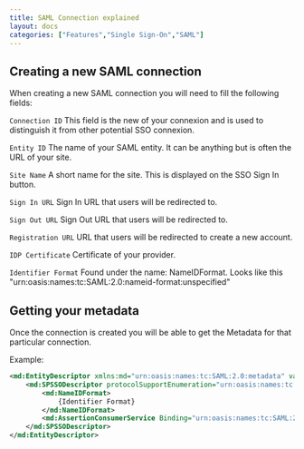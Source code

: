 ```yaml
---
title: SAML Connection explained
layout: docs
categories: ["Features","Single Sign-On","SAML"]
---
```


## Creating a new SAML connection

When creating a new SAML connection you will need to fill the following fields:

`Connection ID` This field is the new of your connexion and is used to distinguish it from other potential SSO connexion.

`Entity ID` The name of your SAML entity. It can be anything but is often the URL of your site.

`Site Name` A short name for the site. This is displayed on the SSO Sign In button.

`Sign In URL` Sign In URL that users will be redirected to.

`Sign Out URL` Sign Out URL that users will be redirected to.

`Registration URL` URL that users will be redirected to create a new account.

`IDP Certificate` Certificate of your provider.

`Identifier Format` Found under the name: NameIDFormat. Looks like this "urn:oasis:names:tc:SAML:2.0:nameid-format:unspecified"

## Getting your metadata

Once the connection is created you will be able to get the Metadata for that particular connection.

Example:
```xml
<md:EntityDescriptor xmlns:md="urn:oasis:names:tc:SAML:2.0:metadata" validUntil="2021-10-24T14:39:12Z" entityID="{Entity ID}">
    <md:SPSSODescriptor protocolSupportEnumeration="urn:oasis:names:tc:SAML:2.0:protocol">
        <md:NameIDFormat>
            {Identifier Format}
        </md:NameIDFormat>
        <md:AssertionConsumerService Binding="urn:oasis:names:tc:SAML:2.0:bindings:HTTP-POST" Location="http://example.com/entry/connect/saml?authKey={Connection ID}" index="1"/>
    </md:SPSSODescriptor>
</md:EntityDescriptor>
```
